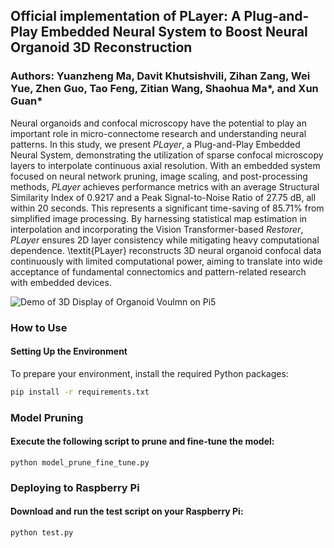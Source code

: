 ## Official implementation of PLayer: A Plug-and-Play Embedded Neural System to Boost Neural Organoid 3D Reconstruction

### Authors: Yuanzheng Ma, Davit Khutsishvili, Zihan Zang, Wei Yue, Zhen Guo, Tao Feng, Zitian Wang, Shaohua Ma*, and Xun Guan*
Neural organoids and confocal microscopy have the potential to play an important role in micro-connectome research and understanding neural patterns. In this study, we present *PLayer*, a Plug-and-Play Embedded Neural System, demonstrating the utilization of sparse confocal microscopy layers to interpolate continuous axial resolution. With an embedded system focused on neural network pruning, image scaling, and post-processing methods, *PLayer* achieves performance metrics with an average Structural Similarity Index of 0.9217 and a Peak Signal-to-Noise Ratio of 27.75 dB, all within 20 seconds. This represents a significant time-saving of 85.71% from simplified image processing. By harnessing statistical map estimation in interpolation and incorporating the Vision Transformer-based *Restorer*, *PLayer* ensures 2D layer consistency while mitigating heavy computational dependence. \textit{PLayer} reconstructs 3D neural organoid confocal data continuously with limited computational power, aiming to translate into wide acceptance of fundamental connectomics and pattern-related research with embedded devices.

![Demo of 3D Display of Organoid Voulmn on Pi5](README/video1.gif)

### How to Use

#### Setting Up the Environment
To prepare your environment, install the required Python packages:
```bash
pip install -r requirements.txt
```
### Model Pruning
#### Execute the following script to prune and fine-tune the model:
```
python model_prune_fine_tune.py
```
### Deploying to Raspberry Pi
#### Download and run the test script on your Raspberry Pi:
```
python test.py
```
